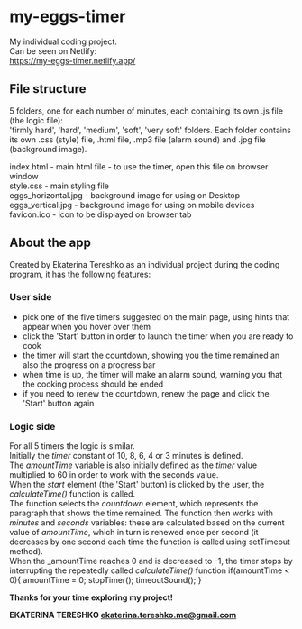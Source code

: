 # my-eggs-timer

My individual coding project.  
Can be seen on Netlify:  
https://my-eggs-timer.netlify.app/

## File structure 
5 folders, one for each number of minutes, each containing its own .js file (the logic file):  
'firmly hard', 'hard', 'medium', 'soft', 'very soft' folders. 
Each folder contains its own .css (style) file, .html file, .mp3 file (alarm sound) and .jpg file (background image).  

index.html - main html file - to use the timer, open this file on browser window  
style.css - main styling file  
eggs_horizontal.jpg - background image for using on Desktop
eggs_vertical.jpg - background image for using on mobile devices 
favicon.ico - icon to be displayed on browser tab  

## About the app
Created by Ekaterina Tereshko as an individual project during the coding program, it has the following features:

### User side
- pick one of the five timers suggested on the main page, using hints that appear when you hover over them  
- click the 'Start' button in order to launch the timer when you are ready to cook  
- the timer will start the countdown, showing you the time remained an also the progress on a progress bar
- when time is up, the timer will make an alarm sound, warning you that the cooking process should be ended
- if you need to renew the countdown, renew the page and click the 'Start' button again

### Logic side
For all 5 timers the logic is similar.  
Initially the _timer_ constant of 10, 8, 6, 4 or 3 minutes is defined.  
The _amountTime_ variable is also initially defined as the _timer_ value multiplied to 60 in order to work with the seconds value.  
When the _start_ element (the 'Start' button) is clicked by the user, the _calculateTime()_ function is called.  
The function selects the _countdown_ element, which represents the paragraph that shows the time remained. The function then works with _minutes_ and _seconds_ variables: these are calculated based on the current value of _amountTime_, which in turn is renewed once per second (it decreases by one second each time the function is called using setTimeout method).  
When the _amountTime reaches 0 and is decreased to -1, the timer stops by interrupting the repeatedly called _calculateTime()_ function
  if(amountTime < 0){
        amountTime = 0;
        stopTimer();
        timeoutSound();
    }

**Thanks for your time exploring my project!**

**EKATERINA TERESHKO
ekaterina.tereshko.me@gmail.com**
